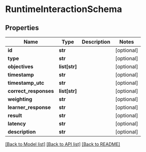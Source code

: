 # RuntimeInteractionSchema

## Properties
Name | Type | Description | Notes
------------ | ------------- | ------------- | -------------
**id** | **str** |  | [optional] 
**type** | **str** |  | [optional] 
**objectives** | **list[str]** |  | [optional] 
**timestamp** | **str** |  | [optional] 
**timestamp_utc** | **str** |  | [optional] 
**correct_responses** | **list[str]** |  | [optional] 
**weighting** | **str** |  | [optional] 
**learner_response** | **str** |  | [optional] 
**result** | **str** |  | [optional] 
**latency** | **str** |  | [optional] 
**description** | **str** |  | [optional] 

[[Back to Model list]](../README.md#documentation-for-models) [[Back to API list]](../README.md#documentation-for-api-endpoints) [[Back to README]](../README.md)

